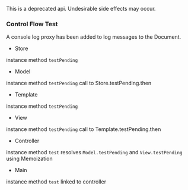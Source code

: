 This is a deprecated api. Undesirable side effects may occur.


### Control Flow Test

A console log proxy has been added to log messages to the Document.

- Store

instance method `testPending`

- Model

instance method `testPending` call to Store.testPending.then

- Template

instance method `testPending`

- View

instance method `testPending` call to Template.testPending.then

- Controller

instance method `test` resolves `Model.testPending` and `View.testPending` using Memoization 


- Main

instance method `test` linked to controller
